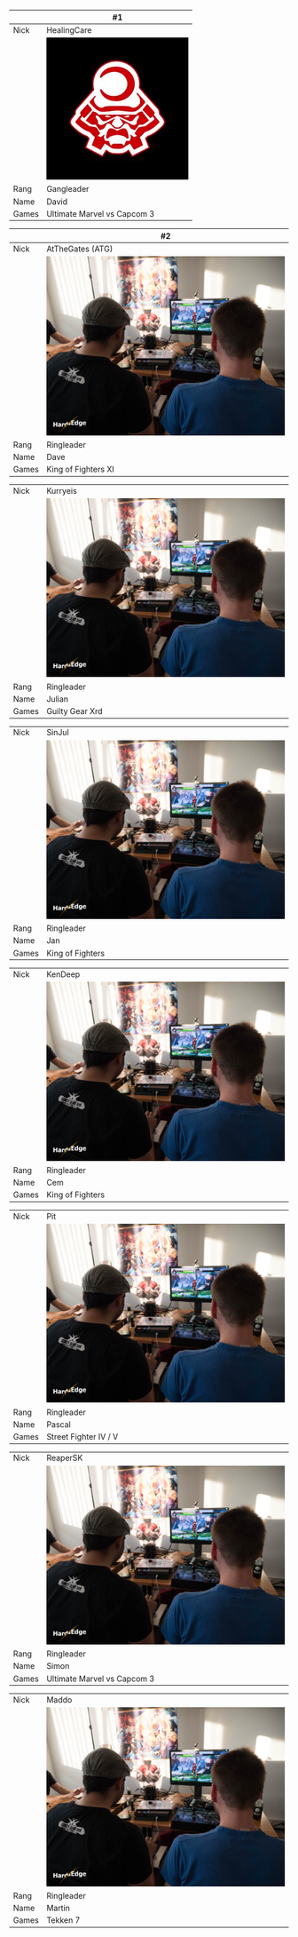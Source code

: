 |	|#1|
|---|---| 
| Nick |HealingCare                                                       | 
| | ![Pic](/photos/default.jpg) | 
| Rang |Gangleader                                                        | 
| Name | David                                                             | 
| Games | Ultimate Marvel vs Capcom 3                                      | 

|	|#2|
|---|---| 
| Nick |AtTheGates (ATG)                                                  | 
| | ![Pic](/photos/location1.jpg) | 
| Rang |Ringleader                                                        | 
| Name | Dave                                                              | 
| Games | King of Fighters XI                                              | 

|	|	|
|---|---| 
| Nick |Kurryeis                                                          | 
| | ![Pic](/photos/location1.jpg) | 
| Rang |Ringleader                                                        | 
| Name | Julian                                                            | 
| Games | Guilty Gear Xrd                                                  | 

|	|	|
|---|---| 
| Nick |SinJul                                                            | 
| | ![Pic](/photos/location1.jpg) | 
| Rang |Ringleader                                                        | 
| Name | Jan                                                               | 
| Games | King of Fighters                                                 | 

|	|	|
|---|---| 
| Nick |KenDeep                                                           | 
| | ![Pic](/photos/location1.jpg) | 
| Rang |Ringleader                                                        | 
| Name | Cem                                                               | 
| Games | King of Fighters                                                 | 

|	|	|
|---|---| 
| Nick |Pit                                                               | 
| | ![Pic](/photos/location1.jpg) | 
| Rang |Ringleader                                                        | 
| Name | Pascal                                                            | 
| Games | Street Fighter IV / V                                            | 

|	|	|
|---|---| 
| Nick |ReaperSK                                                          | 
| | ![Pic](/photos/location1.jpg) | 
| Rang |Ringleader                                                        | 
| Name | Simon                                                             | 
| Games | Ultimate Marvel vs Capcom 3                                      | 

|	|	|
|---|---| 
| Nick |Maddo                                                             | 
| | ![Pic](/photos/location1.jpg) | 
| Rang |Ringleader                                                        | 
| Name | Martin                                                            | 
| Games | Tekken 7                                                         | 
